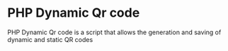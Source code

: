 # PHP Dynamic Qr code
PHP Dynamic Qr code is a script that allows the generation and saving of dynamic and static QR codes
